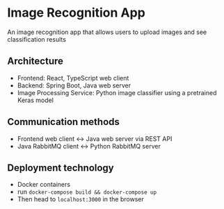 # Image Recognition App
An image recognition app that allows users to upload images and see classification results


## Architecture
- Frontend: React, TypeScript web client
- Backend: Spring Boot, Java web server
- Image Processing Service: Python image classifier using a pretrained Keras model

## Communication methods
- Frontend web client <-> Java web server via REST API
- Java RabbitMQ client <-> Python RabbitMQ server

## Deployment technology
- Docker containers
- run `docker-compose build && docker-compose up`
- Then head to `localhost:3000` in the browser
